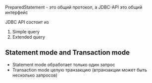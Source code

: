 PreparedStatement - это общий протокол, a JDBC-API это общий интерфейс

JDBC API состоит из 
1) Simple query
2) Extended query

## Statement mode and Transaction mode
- Statement mode обработает только один запрос 
- Transaction mode целую транзакцию (втранзакции может быть несколько запросов)

